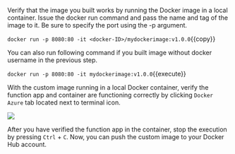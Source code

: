 Verify that the image you built works by running the Docker image in a local container. Issue the docker run command and pass the name and tag of the image to it. Be sure to specify the port using the -p argument.

`docker run -p 8080:80 -it <docker-ID>/mydockerimage:v1.0.0`{{copy}}

You can also run following command if you built image without docker username in the previous step.

`docker run -p 8080:80 -it mydockerimage:v1.0.0`{{execute}}

With the custom image running in a local Docker container, verify the function app and container are functioning correctly by clicking `Docker Azure` tab located next to terminal icon.

![](https://github.com/fenago/katacoda-scenarios/raw/master/azure-functions/azure-functions-docker/steps/8/1.JPG)

After you have verified the function app in the container, stop the execution by pressing `Ctrl` + `C`. Now, you can push the custom image to your Docker Hub account.

